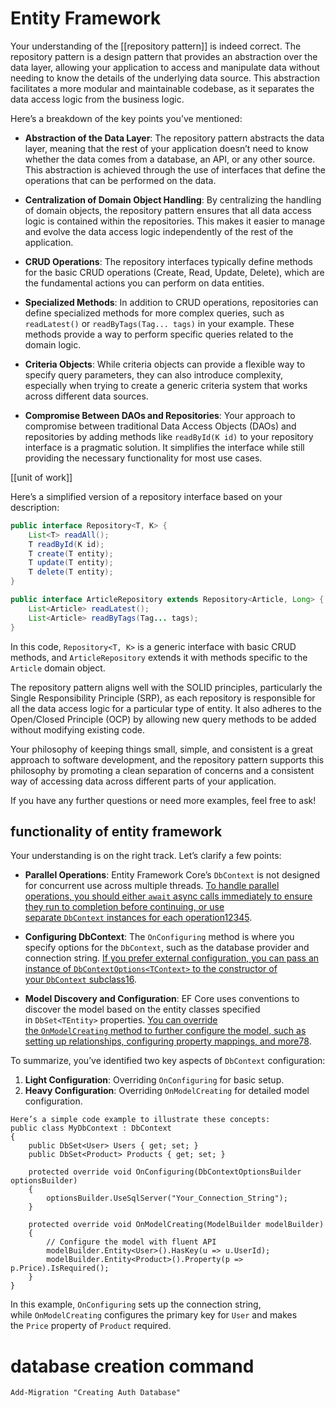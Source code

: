 
# Entity  Framework  

Your understanding of the [[repository pattern]] is indeed correct. The repository pattern is a design pattern that provides an abstraction over the data layer, allowing your application to access and manipulate data without needing to know the details of the underlying data source. This abstraction facilitates a more modular and maintainable codebase, as it separates the data access logic from the business logic.

Here’s a breakdown of the key points you’ve mentioned:

- **Abstraction of the Data Layer**: The repository pattern abstracts the data layer, meaning that the rest of your application doesn’t need to know whether the data comes from a database, an API, or any other source. This abstraction is achieved through the use of interfaces that define the operations that can be performed on the data.
    
- **Centralization of Domain Object Handling**: By centralizing the handling of domain objects, the repository pattern ensures that all data access logic is contained within the repositories. This makes it easier to manage and evolve the data access logic independently of the rest of the application.
    
- **CRUD Operations**: The repository interfaces typically define methods for the basic CRUD operations (Create, Read, Update, Delete), which are the fundamental actions you can perform on data entities.
    
- **Specialized Methods**: In addition to CRUD operations, repositories can define specialized methods for more complex queries, such as `readLatest()` or `readByTags(Tag... tags)` in your example. These methods provide a way to perform specific queries related to the domain logic.
    
- **Criteria Objects**: While criteria objects can provide a flexible way to specify query parameters, they can also introduce complexity, especially when trying to create a generic criteria system that works across different data sources.
    
- **Compromise Between DAOs and Repositories**: Your approach to compromise between traditional Data Access Objects (DAOs) and repositories by adding methods like `readById(K id)` to your repository interface is a pragmatic solution. It simplifies the interface while still providing the necessary functionality for most use cases.


[[unit of work]]

Here’s a simplified version of a repository interface based on your description:

```java
public interface Repository<T, K> {
    List<T> readAll();
    T readById(K id);
    T create(T entity);
    T update(T entity);
    T delete(T entity);
}

public interface ArticleRepository extends Repository<Article, Long> {
    List<Article> readLatest();
    List<Article> readByTags(Tag... tags);
}
```

In this code, `Repository<T, K>` is a generic interface with basic CRUD methods, and `ArticleRepository` extends it with methods specific to the `Article` domain object.

The repository pattern aligns well with the SOLID principles, particularly the Single Responsibility Principle (SRP), as each repository is responsible for all the data access logic for a particular type of entity. It also adheres to the Open/Closed Principle (OCP) by allowing new query methods to be added without modifying existing code.

Your philosophy of keeping things small, simple, and consistent is a great approach to software development, and the repository pattern supports this philosophy by promoting a clean separation of concerns and a consistent way of accessing data across different parts of your application.

If you have any further questions or need more examples, feel free to ask!
## functionality of entity framework 

Your understanding is on the right track. Let’s clarify a few points:

- **Parallel Operations**: Entity Framework Core’s `DbContext` is not designed for concurrent use across multiple threads. [To handle parallel operations, you should either `await` async calls immediately to ensure they run to completion before continuing, or use separate `DbContext` instances for each operation](https://learn.microsoft.com/en-us/ef/core/dbcontext-configuration/)[1](https://learn.microsoft.com/en-us/ef/core/dbcontext-configuration/)[2](https://stackoverflow.com/questions/55777022/ef-core-dbcontext-in-a-multithreaded-api-application)[3](https://www.endyourif.com/how-to-solve-threading-issues-with-entity-framework-and-c/)[4](https://learn.microsoft.com/en-us/dotnet/api/microsoft.entityframeworkcore.dbcontext.set?view=efcore-8.0)[5](https://learn.microsoft.com/en-us/dotnet/api/microsoft.entityframeworkcore.dbset-1?view=efcore-8.0).
    
- **Configuring DbContext**: The `OnConfiguring` method is where you specify options for the `DbContext`, such as the database provider and connection string. [If you prefer external configuration, you can pass an instance of `DbContextOptions<TContext>` to the constructor of your `DbContext` subclass](https://learn.microsoft.com/en-us/ef/core/dbcontext-configuration/)[1](https://learn.microsoft.com/en-us/ef/core/dbcontext-configuration/)[6](https://www.entityframeworktutorial.net/efcore/entity-framework-core-dbcontext.aspx).
    
- **Model Discovery and Configuration**: EF Core uses conventions to discover the model based on the entity classes specified in `DbSet<TEntity>` properties. [You can override the `OnModelCreating` method to further configure the model, such as setting up relationships, configuring property mappings, and more](https://learn.microsoft.com/en-us/ef/core/modeling/)[7](https://learn.microsoft.com/en-us/ef/core/modeling/)[8](https://learn.microsoft.com/en-us/dotnet/api/microsoft.entityframeworkcore.dbcontext.onmodelcreating?view=efcore-8.0).


To summarize, you’ve identified two key aspects of `DbContext` configuration:

1. **Light Configuration**: Overriding `OnConfiguring` for basic setup.
2. **Heavy Configuration**: Overriding `OnModelCreating` for detailed model configuration.

```
Here’s a simple code example to illustrate these concepts: 
public class MyDbContext : DbContext
{
    public DbSet<User> Users { get; set; }
    public DbSet<Product> Products { get; set; }

    protected override void OnConfiguring(DbContextOptionsBuilder optionsBuilder)
    {
        optionsBuilder.UseSqlServer("Your_Connection_String");
    }

    protected override void OnModelCreating(ModelBuilder modelBuilder)
    {
        // Configure the model with fluent API
        modelBuilder.Entity<User>().HasKey(u => u.UserId);
        modelBuilder.Entity<Product>().Property(p => p.Price).IsRequired();
    }
}
```
In this example, `OnConfiguring` sets up the connection string, while `OnModelCreating` configures the primary key for `User` and makes the `Price` property of `Product` required.

# database creation command 
```
Add-Migration "Creating Auth Database"

```